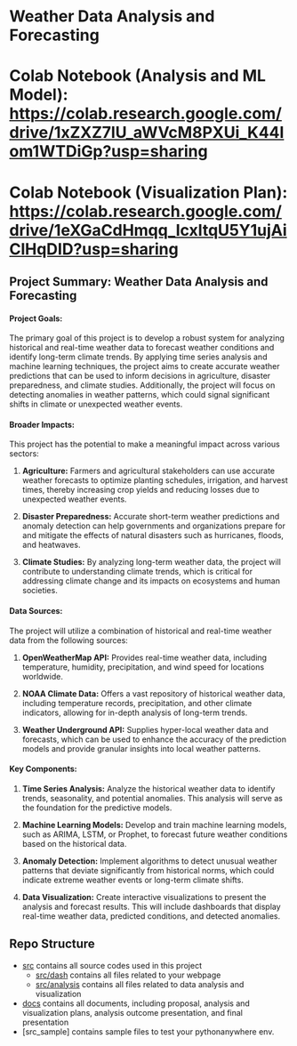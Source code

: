 # Weather Data Analysis and Forecasting
# Colab Notebook (Analysis and ML Model): https://colab.research.google.com/drive/1xZXZ7lU_aWVcM8PXUi_K44Iom1WTDiGp?usp=sharing
# Colab Notebook (Visualization Plan): https://colab.research.google.com/drive/1eXGaCdHmqq_IcxItqU5Y1ujAiClHqDID?usp=sharing
## **Project Summary: Weather Data Analysis and Forecasting**

#### **Project Goals:**
The primary goal of this project is to develop a robust system for analyzing historical and real-time weather data to forecast weather conditions and identify long-term climate trends. By applying time series analysis and machine learning techniques, the project aims to create accurate weather predictions that can be used to inform decisions in agriculture, disaster preparedness, and climate studies. Additionally, the project will focus on detecting anomalies in weather patterns, which could signal significant shifts in climate or unexpected weather events.

#### **Broader Impacts:**
This project has the potential to make a meaningful impact across various sectors:

1. **Agriculture:** Farmers and agricultural stakeholders can use accurate weather forecasts to optimize planting schedules, irrigation, and harvest times, thereby increasing crop yields and reducing losses due to unexpected weather events.
   
2. **Disaster Preparedness:** Accurate short-term weather predictions and anomaly detection can help governments and organizations prepare for and mitigate the effects of natural disasters such as hurricanes, floods, and heatwaves.

3. **Climate Studies:** By analyzing long-term weather data, the project will contribute to understanding climate trends, which is critical for addressing climate change and its impacts on ecosystems and human societies.

#### **Data Sources:**
The project will utilize a combination of historical and real-time weather data from the following sources:

1. **OpenWeatherMap API:** Provides real-time weather data, including temperature, humidity, precipitation, and wind speed for locations worldwide.

2. **NOAA Climate Data:** Offers a vast repository of historical weather data, including temperature records, precipitation, and other climate indicators, allowing for in-depth analysis of long-term trends.

3. **Weather Underground API:** Supplies hyper-local weather data and forecasts, which can be used to enhance the accuracy of the prediction models and provide granular insights into local weather patterns.

#### **Key Components:**
1. **Time Series Analysis:** Analyze the historical weather data to identify trends, seasonality, and potential anomalies. This analysis will serve as the foundation for the predictive models.

2. **Machine Learning Models:** Develop and train machine learning models, such as ARIMA, LSTM, or Prophet, to forecast future weather conditions based on the historical data.

3. **Anomaly Detection:** Implement algorithms to detect unusual weather patterns that deviate significantly from historical norms, which could indicate extreme weather events or long-term climate shifts.

4. **Data Visualization:** Create interactive visualizations to present the analysis and forecast results. This will include dashboards that display real-time weather data, predicted conditions, and detected anomalies.

## Repo Structure
<!--- You can create additional directories and subdirectories but do not remove and rename the following basic directories -->
- [src](src/) contains all source codes used in this project
  - [src/dash](src/webpage/) contains all files related to your webpage
  - [src/analysis](src/analysis/) contains all files related to data analysis and visualization
- [docs](docs/) contains all documents, including proposal, analysis and visualization plans, analysis outcome presentation, and final presentation
- [src_sample] contains sample files to test your pythonanywhere env.
